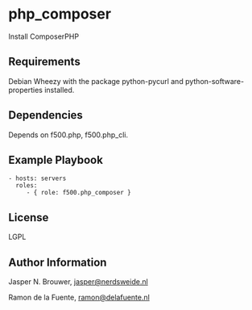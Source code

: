 php_composer
========

Install ComposerPHP

Requirements
------------

Debian Wheezy with the package python-pycurl and python-software-properties installed.

Dependencies
------------

Depends on f500.php, f500.php_cli.

Example Playbook
-------------------------

    - hosts: servers
      roles:
         - { role: f500.php_composer }

License
-------

LGPL

Author Information
------------------

Jasper N. Brouwer, jasper@nerdsweide.nl

Ramon de la Fuente, ramon@delafuente.nl

